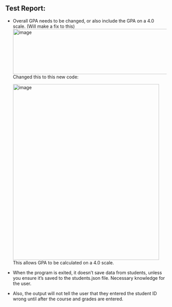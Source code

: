 ## Test Report:
- Overall GPA needs to be changed, or also include the GPA on a 4.0 scale. (Will make a fix to this)  
    <img width="833" height="141" alt="image" src="https://github.com/user-attachments/assets/fcff8542-f555-46aa-bb7a-7b9a5946e6d3" />  
    Changed this to this new code: 

    <img width="456" height="549" alt="image" src="https://github.com/user-attachments/assets/9281bc5b-990b-46ee-9461-742c97b2ef5e" />
    This allows GPA to be calculated on a 4.0 scale. 

- When the program is exited, it doesn’t save data from students, unless you ensure it’s saved to the students.json file. Necessary knowledge for the user.
- Also, the output will not tell the user that they entered the student ID wrong until after the course and grades are entered. 

